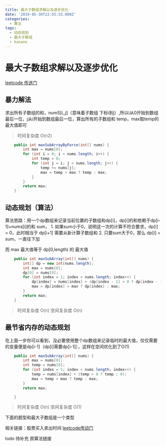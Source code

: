 ```yaml
---
title: 最大子数组求解以及逐步优化
date: '2019-05-30T22:55:33.000Z'
categories:
  - 算法
tags:
  - 动态规划
  - 最大子数组
  - kanane
---
```


# 最大子数组求解以及逐步优化

[leetcode 传送门](https://leetcode.com/problems/maximum-subarray/)

## 暴力解法

求出所有子数组的和，numS\[i,,j\]（意味着子数组 下标i到j）,所以i从0开始到数组最后一位，j从i开始到数组最后一位，算出所有的子数组和 temp，max取temp的最大值即可

> 时间复杂度 O\(n2\)

```java
    public int maxSubArrayByForce(int[] nums) {
        int max = nums[0];
        for (int i = 0; i < nums.length; i++) {
            int temp = 0;
            for (int j = i; j < nums.length; j++) {
                temp += nums[j];
                max = temp > max ? temp : max;
            }
        }
        return max;
    }
```

## 动态规划（算法）

算法思路：用一个dp数组来记录当前位置的子数组和dp\[i\]，dp\[i\]的和依赖于dp\[i-1\]+nums\[i\]的和 sum， 1. 如果sum小于0，说明这一次的计算不符合要求，dp\[i\] = 0，此时相当于 dp\[i+1\] 需要从新计算子数组和 2. 只要sum大于0，那么 dp\[i\] = sum，一直往下加

而 max 最大值等于 dp\[0,length\) 的 最大值

```java
    public int maxSubArray(int[] nums) {
        int[] dp = new int[nums.length];
        int max = nums[0];
        dp[0] = nums[0];
        for (int index = 1; index < nums.length; index++) {
            dp[index] = nums[index] + (dp[index - 1] > 0 ? dp[index - 1] : 0);
            max = dp[index] > max ? dp[index] : max;
        }
        return max;
    }
```

> 时间复杂度 O\(n\) 空间复杂度 O\(n\)

## 最节省内存的动态规划

在上面一步你可以看到，没必要使用整个dp数组来记录临时的最大值，仅仅需要的变量便是dp\[i-1\]（dp\[i\]需要dp\[i-1\]），这样在空间优化到了O\(1\)

```java
    public int maxSubArray(int[] nums) {
        int max = nums[0];
        int temp = nums[0];
        for (int index = 1; index < nums.length; index++) {
            temp = nums[index] + (temp > 0 ? temp : 0);
            max = temp > max ? temp : max;
        }
        return max;

    }
```

> 时间复杂度 O\(n\) 空间复杂度 O\(1\)

下面的题型和最大子数组是一个类型

相关链接：股票买入卖出时间 [leetcode传动门](https://leetcode.com/problems/best-time-to-buy-and-sell-stock/)

todo 待补充 原算法链接

